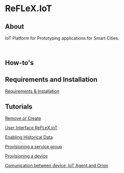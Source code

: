 # ReFLeX.IoT

## About
IoT Platform for Prototyping applications for Smart Cities.

<br>

## How-to's

## Requirements and Installation
    
   <a href="files/requirements.md">Requirements & Installation</a>
     

## Tutorials

   <a href="files/remove_create.md">Remove or Create</a>
   
   <a href="files/accessing.md">User Interface ReFLeX.IoT</a>
   
   <a href="files/data_historical_storage.md">Enabling Historical Data</a>
   
   <a href="files/group_service.md"> Provisioning a service group</a>
   
   <a href="files/create_device.md">Provisioning a device</a>
   
   <a href="files/communication.md">Comunication between device, IoT Agent and Orion</a>